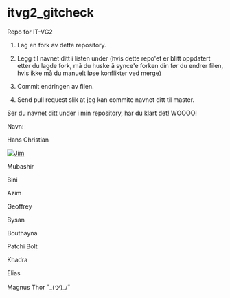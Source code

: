 # itvg2_gitcheck
Repo for IT-VG2

1. Lag en fork av dette repository.

2. Legg til navnet ditt i listen under (hvis dette repo'et er blitt oppdatert etter du lagde fork, må du huske å synce'e forken din før du endrer filen, hvis ikke må du manuelt løse konflikter ved merge)

4. Commit endringen av filen.

5. Send pull request slik at jeg kan commite navnet ditt til master.


Ser du navnet ditt under i min repository, har du klart det! WOOOO!


Navn:

Hans Christian

<a href='https://github.com/JTT900' target="_blank"><img alt='Jim' src='https://img.shields.io/badge/Jim-100000?style=for-the-badge&logo=Jim&logoColor=0879F1&labelColor=1871F5&color=F76B0D'/></a>

Mubashir

Bini

Azim

Geoffrey

Bysan

Bouthayna

Patchi Bolt

Khadra

Elias

Magnus Thor ¯\_(ツ)_/¯